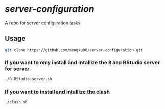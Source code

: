 # *server-configuration*

A repo for server configuration tasks.

## Usage

``` bash
git clone https://github.com/mengxu98/server-configuration.git
```

### If you want to only install and intallize the R and RStudio server for server

``` bash
./R-RStudio-server.sh
```

### If you want to install and intallize the clash

``` bash
./clash.sh
```